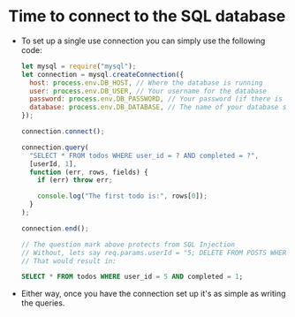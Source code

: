 # Time to connect to the SQL database

- To set up a single use connection you can simply use the following code:

  ```javascript
  let mysql = require("mysql");
  let connection = mysql.createConnection({
    host: process.env.DB_HOST, // Where the database is running
    user: process.env.DB_USER, // Your username for the database
    password: process.env.DB_PASSWORD, // Your password (if there is one)
    database: process.env.DB_DATABASE, // The name of your database schema
  });

  connection.connect();

  connection.query(
    "SELECT * FROM todos WHERE user_id = ? AND completed = ?",
    [userId, 1],
    function (err, rows, fields) {
      if (err) throw err;

      console.log("The first todo is:", rows[0]);
    }
  );

  connection.end();

  // The question mark above protects from SQL Injection
  // Without, lets say req.params.userId = "5; DELETE FROM POSTS WHERE 1=1;"
  // That would result in:
  ```

  ```SQL
  SELECT * FROM todos WHERE user_id = 5 AND completed = 1;
  ```

- Either way, once you have the connection set up it's as simple as writing the queries.